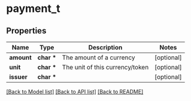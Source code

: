# payment_t

## Properties
Name | Type | Description | Notes
------------ | ------------- | ------------- | -------------
**amount** | **char \*** | The amount of a currency | [optional] 
**unit** | **char \*** | The unit of this currency/token | [optional] 
**issuer** | **char \*** |  | [optional] 

[[Back to Model list]](../README.md#documentation-for-models) [[Back to API list]](../README.md#documentation-for-api-endpoints) [[Back to README]](../README.md)


